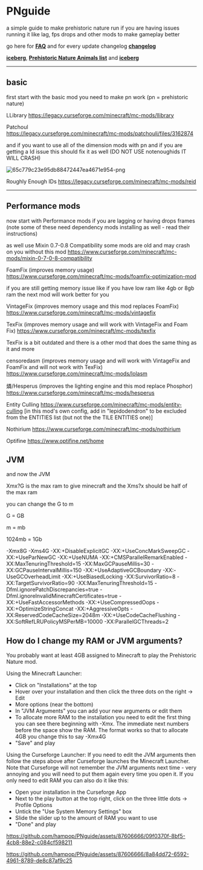 # PNguide
a simple guide to make prehistoric nature run if you are having issues running it like lag, fps drops and other mods to make gameplay better

go here for [**FAQ**](FAQ.md) and for every update changelog [**changelog**](Update.md)

 [**iceberg**](iceberg.md), [**Prehistoric Nature Animals list**](Prehistoric_Nature_Animals_list.md) and  [**iceberg**](better_pn_Descriptionwip.md)
___

## basic 

first start with the basic
mod you need to make pn work (pn = prehistoric nature)

LLibrary
https://legacy.curseforge.com/minecraft/mc-mods/llibrary 

Patchoul  
https://legacy.curseforge.com/minecraft/mc-mods/patchouli/files/3162874 

and if you want to use all of the dimension mods with pn and if you are getting a Id issue this should fix it as well (DO NOT USE notenoughids IT WILL CRASH)

![65c779c23e95db88472447ea4671e954-png](https://github.com/hampop/PNguide/assets/87606666/3ff769d0-0164-4d53-9e54-90830ce2ebfb)

Roughly Enough IDs
https://legacy.curseforge.com/minecraft/mc-mods/reid 
___

##  Performance mods

now start with Performance mods if you are lagging or having drops frames 
(note some of these need dependency mods installing as well - read their instructions)

as well use Mixin 0.7-0.8 Compatibility some mods are old and may crash on you without this mod 
https://www.curseforge.com/minecraft/mc-mods/mixin-0-7-0-8-compatibility

Foam​Fix (improves memory usage) 
https://www.curseforge.com/minecraft/mc-mods/foamfix-optimization-mod


if you are still getting memory issue like if you have low ram like 4gb or 8gb ram the next mod will work better for you 


VintageFix (improves memory usage and this mod replaces Foam​Fix) 
https://www.curseforge.com/minecraft/mc-mods/vintagefix



TexFix (improves memory usage and will work with VintageFix and Foam​Fix)
https://www.curseforge.com/minecraft/mc-mods/texfix


TexFix is a bit outdated and there is a other mod that does the same thing as it and more 


censoredasm (improves memory usage and will work with VintageFix and Foam​Fix and will not work with TexFix)
https://www.curseforge.com/minecraft/mc-mods/lolasm


燐/Hesperus (improves the lighting engine and this mod replace Phosphor)
https://www.curseforge.com/minecraft/mc-mods/hesperus


Entity Culling
https://www.curseforge.com/minecraft/mc-mods/entity-culling [in this mod's own config, add in "lepidodendron" to be excluded from the ENTITIES list (but not the the TILE ENTITIES one)]


Nothirium 
https://www.curseforge.com/minecraft/mc-mods/nothirium 


Optifine
https://www.optifine.net/home 

## JVM

and now the JVM 

Xmx?G is the max ram to give minecraft and the Xms?x should be half of the max ram 

you can change the G to m                                       

G = GB

m = mb

1024mb = 1Gb

-Xmx8G -Xms4G -XX:+DisableExplicitGC -XX:+UseConcMarkSweepGC -XX:+UseParNewGC -XX:+UseNUMA -XX:+CMSParallelRemarkEnabled -XX:MaxTenuringThreshold=15 -XX:MaxGCPauseMillis=30 -XX:GCPauseIntervalMillis=150 -XX:+UseAdaptiveGCBoundary -XX:-UseGCOverheadLimit -XX:+UseBiasedLocking -XX:SurvivorRatio=8 -XX:TargetSurvivorRatio=90 -XX:MaxTenuringThreshold=15 -Dfml.ignorePatchDiscrepancies=true -Dfml.ignoreInvalidMinecraftCertificates=true -XX:+UseFastAccessorMethods -XX:+UseCompressedOops -XX:+OptimizeStringConcat -XX:+AggressiveOpts -XX:ReservedCodeCacheSize=2048m -XX:+UseCodeCacheFlushing -XX:SoftRefLRUPolicyMSPerMB=10000 -XX:ParallelGCThreads=2 

## How do I change my RAM or JVM arguments?

You probably want at least 4GB assigned to Minecraft to play the Prehistoric Nature mod.

Using the Minecraft Launcher:
- Click on "Installations" at the top
- Hover over your installation and then click the three dots on the right -> Edit
- More options (near the bottom)
- In "JVM Arguments" you can add your new arguments or edit them
- To allocate more RAM to the installation you need to edit the first thing you can see there beginning with -Xmx. The immediate next numbers before the space show the RAM. The format works so that to allocate 4GB you change this to say -Xmx4G
- "Save" and play

Using the Curseforge Launcher:
If you need to edit the JVM arguments then follow the steps above after Curseforge launches the Minecraft Launcher. Note that Curseforge will not remember the JVM arguments next time - very annoying and you will need to put them again every time you open it.
If you only need to edit RAM you can also do it like this:
- Open your installation in the Curseforge App
- Next to the play button at the top right, click on the three little dots -> Profile Options
- Untick the "Use System Memory Settings" box
- Slide the slider up to the amount of RAM you want to use
- "Done" and play 

https://github.com/hampop/PNguide/assets/87606666/09f0370f-8bf5-4cb8-88e2-c084cf598211

https://github.com/hampop/PNguide/assets/87606666/8a84dd72-6592-4961-8789-de8c87af9c25










